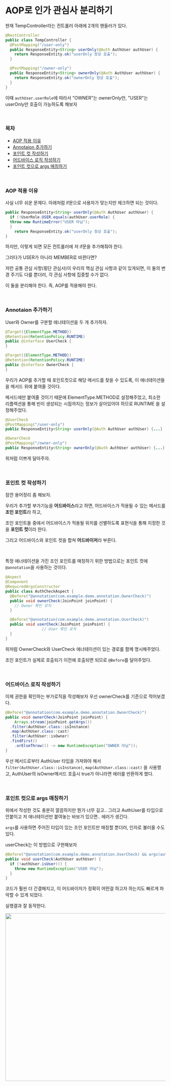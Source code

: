 # AOP로 인가 관심사 분리하기

현재 TempController라는 컨트롤러 아래에 2개의 핸들러가 있다.

```java
@RestController
public class TempController {
  @PostMapping("/user-only")
  public ResponseEntity<String> userOnly(@Auth AuthUser authUser) {
    return ResponseEntity.ok("userOnly 정상 호출");
  }

  @PostMapping("/owner-only")
  public ResponseEntity<String> ownerOnly(@Auth AuthUser authUser) {
    return ResponseEntity.ok("ownerOnly 정상 호출");
  }
}
```

이때 `authUser.userRole`에 따라서 "OWNER"는 ownerOnly만, "USER"는 userOnly만 호출이 가능하도록 해보자

<br/>

### 목차

- [AOP 적용 이유](#aop-적용-이유)
- [Annotaion 추가하기](#annotaion-추가하기)
- [포인트 컷 작성하기](#포인트-컷-작성하기)
- [어드바이스 로직 작성하기](#어드바이스-로직-작성하기)
- [포인트 컷으로 args 매칭하기](#포인트-컷으로-args-매칭하기)


<br/>

### AOP 적용 이유

사실 너무 쉬운 문제다. 아래처럼 if문으로 사용자가 맞는지만 체크하면 되는 것이다.

```java
public ResponseEntity<String> userOnly(@Auth AuthUser authUser) {
  if (!UserRole.USER.equals(authUser.userRole) {
  throw new RuntimeError("USER 아님");
  }
	return ResponseEntity.ok("userOnly 정상 호출");
}
```

하지만, 이렇게 되면 모든 컨트롤러에 저 if문을 추가해줘야 한다.

그러다가 USER가 아니라 MEMBER로 바뀐다면? 

저런 공통 관심 사항(횡단 관심사)이 우리의 핵심 관심 사항과 같이 있게되면, 이 둘의 변경 주기도 다를 뿐더러, 각 관심 사항에 집중할 수가 없다.

이 둘을 분리해야 한다. 즉, AOP를 적용해야 한다.

<br/>

### Annotaion 추가하기

User와 Owner를 구분할 애너테이션을 두 개 추가하자.

```java
@Target({ElementType.METHOD})
@Retention(RetentionPolicy.RUNTIME)
public @interface UserCheck {
}

@Target({ElementType.METHOD})
@Retention(RetentionPolicy.RUNTIME)
public @interface OwnerCheck {
}
```

우리가 AOP를 추가할 때 포인트컷으로 해당 메서드를 찾을 수 있도록, 이 애너테이션들을 메서드 위에 붙여줄 것이다.

메서드에만 붙여줄 것이기 때문에 ElementType.METHOD로 설정해주었고, 최소한 리플렉션을 통해 빈이 생성되는 시점까지는 정보가 살아있어야 하므로 RUNTIME 을 설정해주었다.

```java
@UserCheck
@PostMapping("/user-only")
public ResponseEntity<String> userOnly(@Auth AuthUser authUser) {...}

@OwnerCheck
@PostMapping("/owner-only")
public ResponseEntity<String> ownerOnly(@Auth AuthUser authUser) {...}
```

위처럼 이쁘게 달아주자.

<br/>

### 포인트 컷 작성하기

잠깐 용어정리 좀 해보자.

우리가 추가할 부가기능을 **어드바이스**라고 하면, 어드바이스가 적용될 수 있는 메서드를 **조인 포인트**라 하고,

조인 포인트들 중에서 어드바이스가 적용될 위치를 선별하도록 표현식을 통해 지정한 것을 **포인트 컷**이라 한다.

그리고 어드바이스와 포인트 컷을 합쳐 **어드바이저**라 부른다.

<br/>

특정 애너테이션을 가진 조인 포인트를 매칭하기 위한 방법으로는 포인트 컷에 `@annotation`을 사용하는 것이다.

```java
@Aspect
@Component
@RequiredArgsConstructor
public class AuthCheckAspect {
  @Before("@annotation(com.example.demo.annotation.OwnerCheck)")
  public void ownerCheck(JoinPoint joinPoint) {
    // Owner 확인 로직
  }

  @Before("@annotation(com.example.demo.annotation.UserCheck)")
  public void userCheck(JoinPoint joinPoint) {
 				// User 확인 로직
  }
}
```

위처럼 OwnerCheck와 UserCheck 애너테이션이 있는 경로를 함께 명시해주었다.

조인 포인트가 실제로 호출되기 이전에 호출되면 되므로 `@Before`를 달아주었다.

<br/>

### 어드바이스 로직 작성하기

이제 권한을 확인하는 부가로직을 작성해보자 우선 ownerCheck를 기준으로 적어보겠다.

```java
@Before("@annotation(com.example.demo.annotation.OwnerCheck)")
public void ownerCheck(JoinPoint joinPoint) {
	Arrays.stream(joinPoint.getArgs())
  .filter(AuthUser.class::isInstance)
  .map(AuthUser.class::cast)
  .filter(AuthUser::isOwner)
  .findFirst()
	.orElseThrow(() -> new RuntimeException("OWNER 아님"));
}
```

우선 메서드로부터  AuthUser 타입을 가져와야 해서 `filter(AuthUser.class::isInstance)`, `map(AuthUser.class::cast)` 을 사용했고, AuthUser의 isOwner메서드 호출시 true가 아니라면 에러를 반환하게 했다.

<br/>

### 포인트 컷으로 args 매칭하기

위에서 작성한 것도 충분히 깔끔하지만 뭔가 너무 길고.. 그리고 AuthUser를 타입으로 안붙이고 저 애너테이션만 붙여놓는 바보가 있으면.. 에러가 생긴다.

`args`를 사용하면 주어진 타입이 있는 조인 포인트만 매칭할 뿐더러, 인자로 불러올 수도 있다.

userCheck는 이 방법으로 구현해보자

```java
@Before("@annotation(com.example.demo.annotation.UserCheck) && args(authUser, ..)")
public void userCheck(AuthUser authUser) {
  if (!authUser.isUser()) {
    throw new RuntimeException("USER 아님");
  }
}
```

코드가 훨씬 더 간결해지고, 이 어드바이저가 정확히 어떤걸 하고자 하는지도 빠르게 파악할 수 있게 되었다.

실행결과 잘 동작한다.

<div align="center"><img width="525" src="https://github.com/user-attachments/assets/69a03bc8-f9b7-44d8-914d-65fc85cc674c" /></div>

